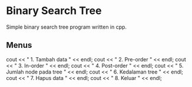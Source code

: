 # Binary Search Tree
Simple binary search tree program written in cpp.

## Menus
cout << " 1. Tambah data " << endl;
cout << " 2. Pre-order " << endl;
cout << " 3. In-order " << endl;
cout << " 4. Post-order " << endl;
cout << " 5. Jumlah node pada tree " << endl;
cout << " 6. Kedalaman tree " << endl;
cout << " 7. Hapus data " << endl;
cout << " 8. Keluar " << endl;
